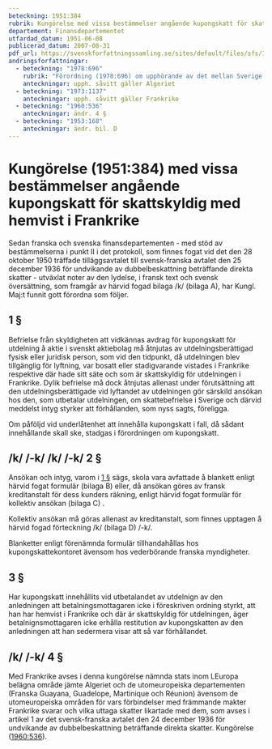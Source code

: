 ```yaml
---
beteckning: 1951:384
rubrik: Kungörelse med vissa bestämmelser angående kupongskatt för skattskyldig med hemvist i Frankrike
departement: Finansdepartementet
utfardad_datum: 1951-06-08
publicerad_datum: 2007-08-31
pdf_url: https://svenskforfattningssamling.se/sites/default/files/sfs/1951-06/SFS1951-384.pdf
andringsforfattningar:
  - beteckning: "1978:696"
    rubrik: "Förordning (1978:696) om upphörande av det mellan Sverige och Algeriet gällande avtalet för undvikande av dubbelbeskattning m.m."
    anteckningar: upph. såvitt gäller Algeriet
  - beteckning: "1973:1137"
    anteckningar: upph. såvitt gäller Frankrike
  - beteckning: "1960:536"
    anteckningar: ändr. 4 §
  - beteckning: "1953:168"
    anteckningar: ändr. bil. D
---
```


# Kungörelse (1951:384) med vissa bestämmelser angående kupongskatt för skattskyldig med hemvist i Frankrike

Sedan franska och svenska finansdepartementen - med stöd av bestämmelserna i punkt II i det protokoll, som finnes fogat vid det den 28 oktober 1950 träffade tilläggsavtalet till svensk-franska avtalet den 25 december 1936 för undvikande av dubbelbeskattning beträffande direkta skatter - utväxlat noter av den lydelse, i fransk text och svensk översättning, som framgår av härvid fogad bilaga /k/ (bilaga A), har Kungl. Maj:t funnit gott förordna som följer.

## 1 §

Befrielse från skyldigheten att vidkännas avdrag för kupongskatt för utdelning å aktie i svenskt aktiebolag må åtnjutas av utdelningsberättigad fysisk eller juridisk person, som vid den tidpunkt, då utdelningen blev tillgänglig för lyftning, var bosatt eller stadigvarande vistades i Frankrike respektive där hade sitt säte och som är skattskyldig för utdelningen i Frankrike. Dylik befrielse må dock åtnjutas allenast under förutsättning att den utdelningsberättigade vid lyftandet av utdelningen gör särskild ansökan hos den, som utbetalar utdelningen, om skattebefrielse i Sverige och därvid meddelst intyg styrker att förhållanden, som nyss sagts, föreligga.

Om påföljd vid underlåtenhet att innehålla kupongskatt i fall, då sådant innehållande skall ske, stadgas i förordningen om kupongskatt.

## /k/ /-k/ /k/ /-k/ 2 §

Ansökan och intyg, varom i [1 §](#1) sägs, skola vara avfattade å blankett enligt härvid fogat formulär  (bilaga B)  eller, då ansökan göres av fransk kreditanstalt för dess kunders räkning, enligt härvid fogat formulär för kollektiv ansökan  (bilaga C) .

Kollektiv ansökan må göras allenast av kreditanstalt, som finnes upptagen å härvid fogad förteckning /k/ (bilaga D) /-k/.

Blanketter enligt förenämnda formulär tillhandahållas hos kupongskattekontoret ävensom hos vederbörande franska myndigheter.

## 3 §

Har kupongskatt innehållits vid utbetalandet av utdelnign av den anledningen att betalningsmottagaren icke i föreskriven ordning styrkt, att han har hemvist i Frankrike och där är skattskyldig för utdelningen, äger betalnignsmottagaren icke erhålla restitution av kupongskatten av den anledningen att han sedermera visar att så var förhållandet.

## /k/ /-k/ 4 §

Med  Frankrike  avses i denna kungörelse nämnda stats inom LEuropa belägna område jämte Algeriet och de utomeuropeiska departementen (Franska Guayana, Guadelope, Martinique och Réunion) ävensom de utomeuropeiska områden för vars förbindelser med främmande makter Frankrike svarar och vilka uttaga skatter likartade med dem, som avses i artikel 1 av det svensk-franska avtalet den 24 december 1936 för undvikande av dubbelbeskattning beträffande direkta skatter. Kungörelse ([1960:536](https://selex.se/eli/sfs/1960/536)).